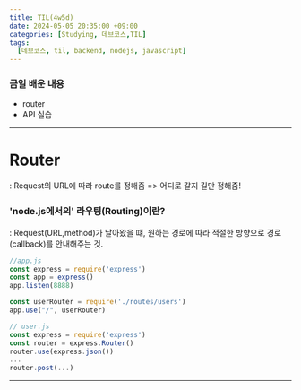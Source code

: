 ```yaml
---
title: TIL(4w5d)
date: 2024-05-05 20:35:00 +09:00
categories: [Studying, 데브코스,TIL]
tags: 
  [데브코스, til, backend, nodejs, javascript]
---
```

### 금일 배운 내용
- router
- API 실습

---

Router
===
: Request의 URL에 따라 route를 정해줌 => 어디로 갈지 길만 정해줌!

### 'node.js에서의' 라우팅(Routing)이란?
: Request(URL,method)가 날아왔을 떄, 원하는 경로에 따라 적절한 방향으로 경로(callback)를 안내해주는 것.

```jsx
//app.js
const express = require('express')
const app = express()
app.listen(8888)

const userRouter = require('./routes/users')
app.use("/", userRouter)
```
```jsx
// user.js
const express = require('express')
const router = express.Router()
router.use(express.json())
...
router.post(...)
```

---
